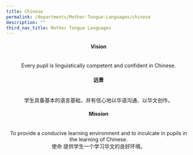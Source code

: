```yaml
---
title: Chinese
permalink: /departments/Mother-Tongue-Languages/chinese
description: ""
third_nav_title: Mother Tongue Languages
---
```

<center><h4>Vision</h4><br>Every pupil is linguistically competent and confident in Chinese.</center>

<center><h4>远景</h4><br>学生具备基本的语言基础，并有信心地以华语沟通、以华文创作。</center>


<center><h4>Mission</h4><br>To provide a conducive learning environment and to inculcate in pupils in the learning of Chinese.</center>

<center>使命
提供学生一个学习华文的良好环境。</center>
